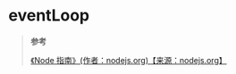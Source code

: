 # eventLoop

> **参考**
>
> [《Node 指南》(作者：nodejs.org)【来源：nodejs.org】](https://nodejs.org/zh-cn/docs/guides/)
